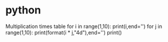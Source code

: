 # python
Multiplication  times table
for i in range(1,10):
    print(i,end='')
    for j in range(1,10):
        print(format(i * j,"4d"),end='')
    print()

